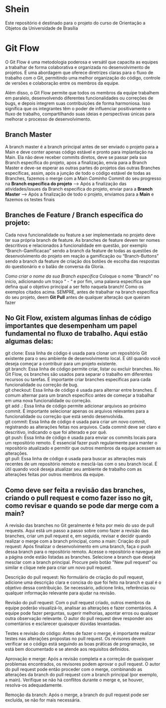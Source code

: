 # Shein
Este repositório é destinado para o projeto do curso de Orientação a Objetos da Universidade de Brasília


# Git Flow 

O Git Flow é uma metodologia poderosa e versátil que capacita as equipes a trabalhar de forma colaborativa e organizada no desenvolvimento de projetos. É uma abordagem que oferece diretrizes claras para o fluxo de trabalho com o Git, permitindo uma melhor organização do código, controle de versões e colaboração entre os membros da equipe. <br>

Além disso, o Git Flow permite que todos os membros da equipe trabalhem em paralelo, desenvolvendo diferentes funcionalidades ou correções de bugs, e depois integrem suas contribuições de forma harmoniosa. Isso significa que os integrantes têm o poder de influenciar positivamente o fluxo de trabalho, compartilhando suas ideias e perspectivas únicas para melhorar o processo de desenvolvimento. <br>

## Branch Master
A branch master é a branch principal antes de ser enviado o projeto para a Main e deve conter apenas código estável e pronto para implantação na Main. Ela não deve receber commits diretos, deve se passar pela sua Branch específica do projeto, apos a finalização, envia para a Branch Master e deve-se esperar as outras partes do projetos das outras Branches específicas, assim, após a junção de todo o código estável de todas as Branches, fazemos o merge com a Main
 *Caminho*
Commit do seu progresso na **Branch específica do projeto** --> Após a finalização das atividades/issues da Branch específica do projeto, enviar para a **Branch Master** --> Após a finalização de todo o projeto, enviamos para a **Main** e fazemos os testes finais

## Branches de Feature / Branch específica do projeto: 
Cada nova funcionalidade ou feature a ser implementada no projeto deve ter sua própria branch de feature. As branches de feature devem ter nomes descritivos e relacionados à funcionalidade em questão, por exemplo “Branch-Gamificacao” sendo a branch da feature de todas as questões de desenvolvimento do projeto em reação a gamificação ou “Branch-Buttons” sendo a branch da feature de criação dos botões de escolha das respostas do questionário e o balão de conversa da Gloria. 

 *Como criar o nome da sua Branch específica*
Coloque o nome “Branch” no início, adicionando um traço “ - “ e por fim, uma palavra específica que defina qual o objetivo principal a ser feito naquela branch! Como os exemplos citados acima.
SEMPRE, antes de trabalhar na branch específica do seu projeto, deem **Git Pull** antes de qualquer alteração que queiram fazer

## No Git Flow, existem algumas linhas de código importantes que desempenham um papel fundamental no fluxo de trabalho. Aqui estão algumas delas:
git clone: Essa linha de código é usada para clonar um repositório Git existente para o seu ambiente de desenvolvimento local. É útil quando você deseja começar a contribuir para um projeto existente. <br>
git branch: Essa linha de código permite criar, listar ou excluir branches. No Git Flow, os branches são usados para separar o trabalho em diferentes recursos ou tarefas. É importante criar branches específicas para cada funcionalidade ou correção de bug. <br>
git checkout: Essa linha de código é usada para alternar entre branches. É comum alternar para um branch específico antes de começar a trabalhar em uma nova funcionalidade ou correção. <br>
git add .: Essa linha de código permite adicionar arquivos ao próximo commit. É importante selecionar apenas os arquivos relevantes para a funcionalidade ou correção que está sendo desenvolvida. <br>
git commit: Essa linha de código é usada para criar um novo commit, registrando as alterações feitas nos arquivos. Cada commit deve ser claro e descritivo, indicando o que foi alterado e por quê. <br>
git push: Essa linha de código é usada para enviar os commits locais para um repositório remoto. É essencial fazer push regularmente para manter o repositório atualizado e permitir que outros membros da equipe acessem as alterações. <br>
git pull: Essa linha de código é usada para buscar as alterações mais recentes de um repositório remoto e mesclá-las com o seu branch local. É útil quando você deseja atualizar seu ambiente de trabalho com as alterações feitas por outros membros da equipe. <br>

## Como deve ser feita a revisão das branches, criando o pull request e como fazer isso no git, como revisar e quando se pode dar merge com a main?
A revisão das branches no Git geralmente é feita por meio do uso de pull requests. Aqui está um passo a passo sobre como fazer a revisão das branches, criar um pull request e, em seguida, revisar e decidir quando realizar o merge com a branch principal, como a main:
Criação do pull request:
Após finalizar o desenvolvimento em uma branch, faça o push dessa branch para o repositório remoto.
Acesse o repositório e navegue até a página onde estão listadas as branches.
Selecione a branch que deseja mesclar com a branch principal.
Procure pelo botão "New pull request" ou similar e clique nele para criar um novo pull request.

Descrição do pull request:
No formulário de criação do pull request, adicione uma descrição clara e concisa do que foi feito na branch e qual é o objetivo dessa contribuição.
Se necessário, adicione links, referências ou qualquer informação relevante para ajudar na revisão.

Revisão do pull request:
Com o pull request criado, outros membros da equipe poderão visualizá-lo, analisar as alterações e fazer comentários.
A equipe pode fazer perguntas, sugerir melhorias, apontar erros ou qualquer outra observação relevante.
O autor do pull request deve responder aos comentários e esclarecer quaisquer dúvidas levantadas.

Testes e revisão do código:
Antes de fazer o merge, é importante realizar testes nas alterações propostas no pull request.
Os revisores devem verificar se o código está seguindo as boas práticas de programação, se está bem documentado e se atende aos requisitos definidos.

Aprovação e merge:
Após a revisão completa e a correção de quaisquer problemas encontrados, os revisores podem aprovar o pull request.
O autor do pull request pode então proceder com o merge, combinando as alterações da branch do pull request com a branch principal (por exemplo, a main).
Verifique se não há conflitos durante o merge e, se houver, resolva-os adequadamente.

Remoção da branch:
Após o merge, a branch do pull request pode ser excluída, se não for mais necessária.

